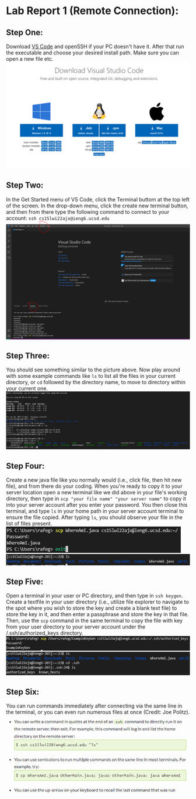 # Lab Report 1 (Remote Connection):


## Step One: 
Download [VS Code](https://code.visualstudio.com/download) and openSSH if your PC doesn't have it. After that run the executable and choose your desired install path. Make sure you can open a new file etc.
![VS Code Image](Step%20One%20Download%20VS%20Code.PNG)


## Step Two:
In the Get Started menu of VS Code, click the Terminal buttom at the top left of the screen. In the drop-down menu, click the create new terminal button, and then from there type the following command to connect to your account: `ssh cs15lwi22ajx@ieng6.ucsd.edu`
![Remote Connection](Step%20Two.PNG)

## Step Three: 
You should see something similar to the picture above. Now play around with some example commands like `ls` to list all the files in your current directory, or `cd` followed by the directory name, to move to directory within your current one.
![Example Commands](Step%20Three%20Example%20Commands.PNG)

## Step Four: 
Create a new java file like you normally would (i.e., click file, then hit new file), and from there do your coding. When you're ready to copy it to your server location open a new terminal like we did above in your file's working directory, then type in `scp "your file name" "your server name"` to copy it into your server account after you enter your password. You then close this terminal, and type `ls` in your home path in your server account terminal to ensure the file copied. After typing `ls`, you should observe your file in the list of files present.
![StepFourPt1](StepFourOne.PNG)
![StepFourPt2](StepFourTwo.PNG)

## Step Five:
Open a terminal in your user or PC directory, and then type in `ssh keygen`. Create a textfile in your user directory (i.e., utilize file explorer to navigate to the spot where you wish to store the key and create a blank text file) to store the key in it, and then enter a passphrase and store the key in that file. Then, use the `scp` command in the same terminal to copy the file with key from your user directory to your server account under the /.ssh/authorized_keys directory.
![StepFivePt1](StepFive.PNG)
![StepFivePt2](StepFiveTwo.PNG)

## Step Six:
You can run commands immediately after connecting via the same line in the terminal, or you can even run numerous files at once (Credit: Joe Politz).
![StepSix](BonusTips.PNG)
